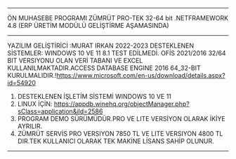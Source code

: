 **********************************************************
ÖN MUHASEBE PROGRAMI ZÜMRÜT PRO-TEK  32-64 bit .NETFRAMEWORK 4.8 (ERP ÜRETİM MODÜLÜ GELİŞTİRME AŞAMASINDA)
**********************************************************
YAZILIM GELİŞTİRİCİ :MURAT IRKAN 2022-2023  DESTEKLENEN SİSTEMLER: WINDOWS 10 VE 11 8.1 TEST EDİLMEDİ. 
OFİS 2021/2016 32/64 BIT VERSIYONU OLAN  VERİ TABANI VE EXCEL KULLANILMAKTADIR.ACCESS DATABASE ENGINE 2016 64_32-BIT  
KURULMALIDIR.!https://www.microsoft.com/en-us/download/details.aspx?id=54920
1. DESTEKLENEN İŞLETİM SİSTEMİ WINDOWS 10 VE 11
2. LINUX İÇİN: https://appdb.winehq.org/objectManager.php?sClass=application&iId=2586
3. PROGRAM DEMO SÜRÜMÜDÜR.PRO VE LITE VERSİYON OLARAK İKİYE AYRILIR.
4. ZÜMRÜT SERVİS PRO VERSIYON 7850 TL VE LITE VERSIYON 4800 TL DIR.TEK KULLANICI OLARAK TEK MAKİNE LİSANS SAHİP OLUNUR.
*********************************************************************************************************************





